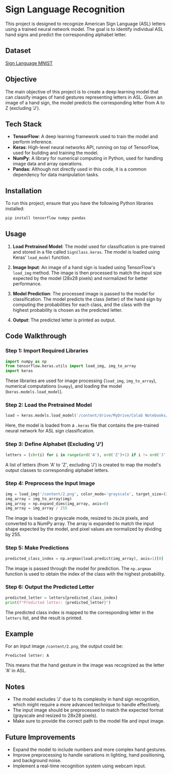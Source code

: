 # Sign Language Recognition

This project is designed to recognize American Sign Language (ASL) letters using a trained neural network model. The goal is to identify individual ASL hand signs and predict the corresponding alphabet letter.

## Dataset
[Sign Language MNIST](https://www.kaggle.com/datasets/datamunge/sign-language-mnist/code?datasetId=3258&sortBy=voteCount)

## Objective

The main objective of this project is to create a deep learning model that can classify images of hand gestures representing letters in ASL. Given an image of a hand sign, the model predicts the corresponding letter from A to Z (excluding 'J').

## Tech Stack

- **TensorFlow**: A deep learning framework used to train the model and perform inference.
- **Keras**: High-level neural networks API, running on top of TensorFlow, used for building and training the model.
- **NumPy**: A library for numerical computing in Python, used for handling image data and array operations.
- **Pandas**: Although not directly used in this code, it is a common dependency for data manipulation tasks.

## Installation

To run this project, ensure that you have the following Python libraries installed:

```bash
pip install tensorflow numpy pandas
```

## Usage

1. **Load Pretrained Model**: 
   The model used for classification is pre-trained and stored in a file called `SignClass.keras`. The model is loaded using Keras' `load_model` function.

2. **Image Input**:
   An image of a hand sign is loaded using TensorFlow's `load_img` method. The image is then processed to match the input size expected by the model (28x28 pixels) and normalized for better performance.

3. **Model Prediction**:
   The processed image is passed to the model for classification. The model predicts the class (letter) of the hand sign by computing the probabilities for each class, and the class with the highest probability is chosen as the predicted letter.

4. **Output**:
   The predicted letter is printed as output.

## Code Walkthrough

### Step 1: Import Required Libraries

```python
import numpy as np
from tensorflow.keras.utils import load_img, img_to_array
import keras
```

These libraries are used for image processing (`load_img`, `img_to_array`), numerical computations (`numpy`), and loading the model (`keras.models.load_model`).

### Step 2: Load the Pretrained Model

```python
load = keras.models.load_model('/content/drive/MyDrive/Colab Notebooks/0. SignClass/0. SignClass.keras')
```

Here, the model is loaded from a `.keras` file that contains the pre-trained neural network for ASL sign classification.

### Step 3: Define Alphabet (Excluding 'J')

```python
letters = [chr(i) for i in range(ord('A'), ord('Z')+1) if i != ord('J')]  # Exclude 'J' (class 9)
```

A list of letters (from 'A' to 'Z', excluding 'J') is created to map the model's output classes to corresponding alphabet letters.

### Step 4: Preprocess the Input Image

```python
img = load_img('/content/2.png', color_mode='grayscale', target_size=(28, 28))
img_array = img_to_array(img)
img_array = np.expand_dims(img_array, axis=0)
img_array = img_array / 255
```

The image is loaded in grayscale mode, resized to `28x28` pixels, and converted to a NumPy array. The array is expanded to match the input shape expected by the model, and pixel values are normalized by dividing by 255.

### Step 5: Make Predictions

```python
predicted_class_index = np.argmax(load.predict(img_array), axis=1)[0]
```

The image is passed through the model for prediction. The `np.argmax` function is used to obtain the index of the class with the highest probability.

### Step 6: Output the Predicted Letter

```python
predicted_letter = letters[predicted_class_index]
print(f"Predicted letter: {predicted_letter}")
```

The predicted class index is mapped to the corresponding letter in the `letters` list, and the result is printed.

## Example

For an input image `/content/2.png`, the output could be:

```
Predicted letter: A
```

This means that the hand gesture in the image was recognized as the letter 'A' in ASL.

## Notes

- The model excludes 'J' due to its complexity in hand sign recognition, which might require a more advanced technique to handle effectively.
- The input image should be preprocessed to match the expected format (grayscale and resized to 28x28 pixels).
- Make sure to provide the correct path to the model file and input image.

## Future Improvements

- Expand the model to include numbers and more complex hand gestures.
- Improve preprocessing to handle variations in lighting, hand positioning, and background noise.
- Implement a real-time recognition system using webcam input.

